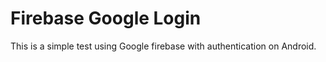 # Firebase Google Login

This is a simple test using Google firebase with authentication on Android.

